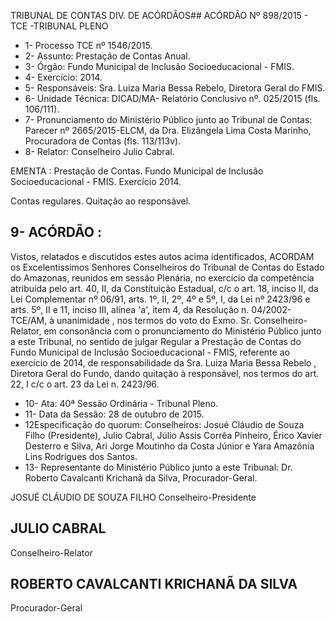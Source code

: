 TRIBUNAL DE CONTAS DIV. DE ACÓRDÃOS## ACÓRDÃO Nº 898/2015 - TCE -TRIBUNAL PLENO

- 1- Processo TCE nº 1546/2015.
- 2- Assunto: Prestação de Contas Anual.
- 3- Órgão: Fundo Municipal de Inclusão Socioeducacional - FMIS.
- 4- Exercício: 2014.
- 5- Responsáveis: Sra. Luiza Maria Bessa Rebelo, Diretora Geral do FMIS.
- 6- Unidade Técnica: DICAD/MA- Relatório Conclusivo nº. 025/2015 (fls. 106/111).
- 7-  Pronunciamento  do Ministério Público  junto  ao Tribunal  de Contas: Parecer  nº 2665/2015-ELCM, da Dra. Elizângela Lima Costa  Marinho, Procuradora de Contas (fls. 113/113v).
- 8- Relator: Conselheiro Julio Cabral.

EMENTA :  Prestação  de  Contas.  Fundo  Municipal de  Inclusão  Socioeducacional  -  FMIS.  Exercício 2014.

Contas regulares. Quitação ao responsável.

## 9- ACÓRDÃO :

Vistos, relatados e discutidos estes autos acima identificados, ACORDAM os Excelentíssimos Senhores Conselheiros do Tribunal de Contas do Estado do Amazonas, reunidos em sessão Plenária, no exercício da competência atribuída pelo art.  40,  II, da Constituição Estadual, c/c o art. 18, inciso II, da Lei Complementar nº 06/91, arts. 1º, II, 2º, 4º e 5º, I, da Lei nº 2423/96 e arts. 5º, II e 11, inciso III, alínea 'a', item 4, da Resolução n. 04/2002-TCE/AM, à unanimidade , nos termos do voto do Exmo. Sr. Conselheiro-Relator, em consonância com o pronunciamento do Ministério Público junto a este Tribunal, no sentido  de julgar  Regular a  Prestação  de  Contas  do  Fundo  Municipal  de  Inclusão Socioeducacional - FMIS, referente  ao exercício de 2014, de responsabilidade da Sra. Luiza Maria Bessa Rebelo , Diretora Geral do Fundo, dando quitação à responsável, nos termos do art. 22, I c/c o art. 23 da Lei n. 2423/96.

- 10- Ata: 40ª Sessão Ordinária - Tribunal Pleno.
- 11- Data da Sessão: 28 de outubro de 2015.
- 12Especificação do quorum: Conselheiros: Josué Cláudio de Souza Filho (Presidente), Julio Cabral, Júlio  Assis Corrêa Pinheiro, Érico Xavier Desterro e Silva, Ari Jorge Moutinho da Costa Júnior e Yara Amazônia Lins Rodrigues dos Santos.
- 13- Representante do Ministério Público junto a este Tribunal: Dr. Roberto Cavalcanti Krichanã da Silva, Procurador-Geral.

JOSUÉ CLÁUDIO DE SOUZA FILHO Conselheiro-Presidente

## JULIO CABRAL

Conselheiro-Relator

## ROBERTO CAVALCANTI KRICHANÃ DA SILVA

Procurador-Geral
